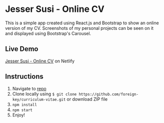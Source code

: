 # Jesser Susi - Online CV
This is a simple app created using React.js and Bootstrap to show an online version of my CV. Screenshots of my personal projects can be seen on it and displayed using Bootstrap's Carousel.

## Live Demo
[Jesser Susi - Online CV](https://jessersusi.netlify.app/) on Netlify

## Instructions

1. Navigate to [repo](https://github.com/foreign-key/curriculum-vitae)
2. Clone locally using
   `$ git clone https://github.com/foreign-key/curriculum-vitae.git` or download ZIP file
3. `npm install`
4. `npm start`
5. Enjoy!
